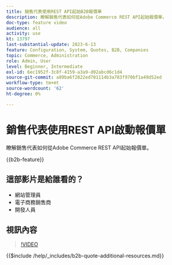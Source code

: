 ```yaml
---
title: 銷售代表使用REST API起始B2B報價單
description: 瞭解銷售代表如何從Adobe Commerce REST API起始報價單。
doc-type: feature video
audience: all
activity: use
kt: 13797
last-substantial-update: 2023-6-13
feature: Configuration, System, Quotes, B2B, Companies
topic: Commerce, Administration
role: Admin, User
level: Beginner, Intermediate
exl-id: 6ec1952f-3c8f-4159-a3a9-d02abcd6c1d4
source-git-commit: a89ba6f2822ed701114b3a783f970bf1a49d52ed
workflow-type: tm+mt
source-wordcount: '62'
ht-degree: 0%

---
```


# 銷售代表使用REST API啟動報價單

瞭解銷售代表如何從Adobe Commerce REST API起始報價單。

{{b2b-feature}}

## 這部影片是給誰看的？

- 網站管理員
- 電子商務銷售商
- 開發人員

## 視訊內容

>[!VIDEO](https://video.tv.adobe.com/v/3420414?learn=on)

{{$include /help/_includes/b2b-quote-additional-resources.md}}
